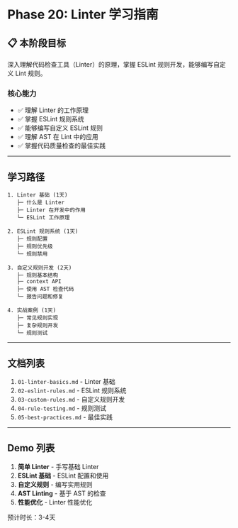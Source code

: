 # Phase 20: Linter 学习指南

## 📋 本阶段目标

深入理解代码检查工具（Linter）的原理，掌握 ESLint 规则开发，能够编写自定义 Lint 规则。

### 核心能力
- ✅ 理解 Linter 的工作原理
- ✅ 掌握 ESLint 规则系统
- ✅ 能够编写自定义 ESLint 规则
- ✅ 理解 AST 在 Lint 中的应用
- ✅ 掌握代码质量检查的最佳实践

---

## 学习路径

```
1. Linter 基础 (1天)
   ├─ 什么是 Linter
   ├─ Linter 在开发中的作用
   └─ ESLint 工作原理

2. ESLint 规则系统 (1天)
   ├─ 规则配置
   ├─ 规则优先级
   └─ 规则禁用

3. 自定义规则开发 (2天)
   ├─ 规则基本结构
   ├─ context API
   ├─ 使用 AST 检查代码
   └─ 报告问题和修复

4. 实战案例 (1天)
   ├─ 常见规则实现
   ├─ 复杂规则开发
   └─ 规则测试
```

---

## 文档列表

1. `01-linter-basics.md` - Linter 基础
2. `02-eslint-rules.md` - ESLint 规则系统
3. `03-custom-rules.md` - 自定义规则开发
4. `04-rule-testing.md` - 规则测试
5. `05-best-practices.md` - 最佳实践

---

## Demo 列表

1. **简单 Linter** - 手写基础 Linter
2. **ESLint 基础** - ESLint 配置和使用
3. **自定义规则** - 编写实用规则
4. **AST Linting** - 基于 AST 的检查
5. **性能优化** - Linter 性能优化

预计时长：3-4天
